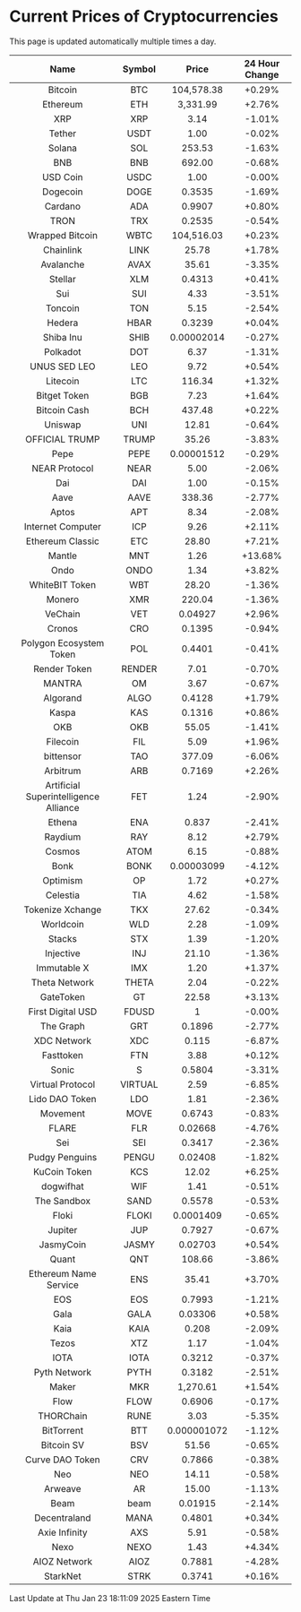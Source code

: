 # Current Prices of Cryptocurrencies
This page is updated automatically multiple times a day.

| Name | Symbol | Price | 24 Hour Change |
| :---: |:---:| :---: | :---: |
| Bitcoin | BTC | 104,578.38 | +0.29% |
| Ethereum | ETH | 3,331.99 | +2.76% |
| XRP | XRP | 3.14 | -1.01% |
| Tether | USDT | 1.00 | -0.02% |
| Solana | SOL | 253.53 | -1.63% |
| BNB | BNB | 692.00 | -0.68% |
| USD Coin | USDC | 1.00 | -0.00% |
| Dogecoin | DOGE | 0.3535 | -1.69% |
| Cardano | ADA | 0.9907 | +0.80% |
| TRON | TRX | 0.2535 | -0.54% |
| Wrapped Bitcoin | WBTC | 104,516.03 | +0.23% |
| Chainlink | LINK | 25.78 | +1.78% |
| Avalanche | AVAX | 35.61 | -3.35% |
| Stellar | XLM | 0.4313 | +0.41% |
| Sui | SUI | 4.33 | -3.51% |
| Toncoin | TON | 5.15 | -2.54% |
| Hedera | HBAR | 0.3239 | +0.04% |
| Shiba Inu | SHIB | 0.00002014 | -0.27% |
| Polkadot | DOT | 6.37 | -1.31% |
| UNUS SED LEO | LEO | 9.72 | +0.54% |
| Litecoin | LTC | 116.34 | +1.32% |
| Bitget Token | BGB | 7.23 | +1.64% |
| Bitcoin Cash | BCH | 437.48 | +0.22% |
| Uniswap | UNI | 12.81 | -0.64% |
| OFFICIAL TRUMP | TRUMP | 35.26 | -3.83% |
| Pepe | PEPE | 0.00001512 | -0.29% |
| NEAR Protocol | NEAR | 5.00 | -2.06% |
| Dai | DAI | 1.00 | -0.15% |
| Aave | AAVE | 338.36 | -2.77% |
| Aptos | APT | 8.34 | -2.08% |
| Internet Computer | ICP | 9.26 | +2.11% |
| Ethereum Classic | ETC | 28.80 | +7.21% |
| Mantle | MNT | 1.26 | +13.68% |
| Ondo | ONDO | 1.34 | +3.82% |
| WhiteBIT Token | WBT | 28.20 | -1.36% |
| Monero | XMR | 220.04 | -1.36% |
| VeChain | VET | 0.04927 | +2.96% |
| Cronos | CRO | 0.1395 | -0.94% |
| Polygon Ecosystem Token | POL | 0.4401 | -0.41% |
| Render Token | RENDER | 7.01 | -0.70% |
| MANTRA | OM | 3.67 | -0.67% |
| Algorand | ALGO | 0.4128 | +1.79% |
| Kaspa | KAS | 0.1316 | +0.86% |
| OKB | OKB | 55.05 | -1.41% |
| Filecoin | FIL | 5.09 | +1.96% |
| bittensor | TAO | 377.09 | -6.06% |
| Arbitrum | ARB | 0.7169 | +2.26% |
| Artificial Superintelligence Alliance | FET | 1.24 | -2.90% |
| Ethena | ENA | 0.837 | -2.41% |
| Raydium | RAY | 8.12 | +2.79% |
| Cosmos | ATOM | 6.15 | -0.88% |
| Bonk | BONK | 0.00003099 | -4.12% |
| Optimism | OP | 1.72 | +0.27% |
| Celestia | TIA | 4.62 | -1.58% |
| Tokenize Xchange | TKX | 27.62 | -0.34% |
| Worldcoin | WLD | 2.28 | -1.09% |
| Stacks | STX | 1.39 | -1.20% |
| Injective | INJ | 21.10 | -1.36% |
| Immutable X | IMX | 1.20 | +1.37% |
| Theta Network | THETA | 2.04 | -0.22% |
| GateToken | GT | 22.58 | +3.13% |
| First Digital USD | FDUSD | 1 | -0.00% |
| The Graph | GRT | 0.1896 | -2.77% |
| XDC Network | XDC | 0.115 | -6.87% |
| Fasttoken | FTN | 3.88 | +0.12% |
| Sonic | S | 0.5804 | -3.31% |
| Virtual Protocol | VIRTUAL | 2.59 | -6.85% |
| Lido DAO Token | LDO | 1.81 | -2.36% |
| Movement | MOVE | 0.6743 | -0.83% |
| FLARE | FLR | 0.02668 | -4.76% |
| Sei | SEI | 0.3417 | -2.36% |
| Pudgy Penguins | PENGU | 0.02408 | -1.82% |
| KuCoin Token | KCS | 12.02 | +6.25% |
| dogwifhat | WIF | 1.41 | -0.51% |
| The Sandbox | SAND | 0.5578 | -0.53% |
| Floki | FLOKI | 0.0001409 | -0.65% |
| Jupiter | JUP | 0.7927 | -0.67% |
| JasmyCoin | JASMY | 0.02703 | +0.54% |
| Quant | QNT | 108.66 | -3.86% |
| Ethereum Name Service | ENS | 35.41 | +3.70% |
| EOS | EOS | 0.7993 | -1.21% |
| Gala | GALA | 0.03306 | +0.58% |
| Kaia | KAIA | 0.208 | -2.09% |
| Tezos | XTZ | 1.17 | -1.04% |
| IOTA | IOTA | 0.3212 | -0.37% |
| Pyth Network | PYTH | 0.3182 | -2.51% |
| Maker | MKR | 1,270.61 | +1.54% |
| Flow | FLOW | 0.6906 | -0.17% |
| THORChain | RUNE | 3.03 | -5.35% |
| BitTorrent | BTT | 0.000001072 | -1.12% |
| Bitcoin SV | BSV | 51.56 | -0.65% |
| Curve DAO Token | CRV | 0.7866 | -0.38% |
| Neo | NEO | 14.11 | -0.58% |
| Arweave | AR | 15.00 | -1.13% |
| Beam | beam | 0.01915 | -2.14% |
| Decentraland | MANA | 0.4801 | +0.34% |
| Axie Infinity | AXS | 5.91 | -0.58% |
| Nexo | NEXO | 1.43 | +4.34% |
| AIOZ Network | AIOZ | 0.7881 | -4.28% |
| StarkNet | STRK | 0.3741 | +0.16% |

Last Update at Thu Jan 23 18:11:09 2025 Eastern Time